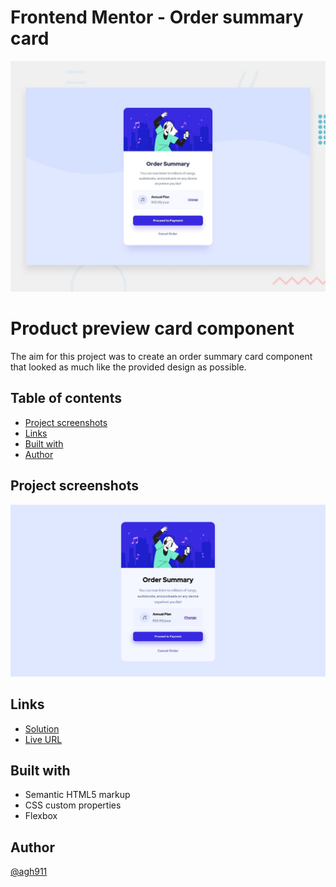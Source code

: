# Frontend Mentor - Order summary card

![Design preview for the Order summary card coding challenge](./design/desktop-preview.jpg)


# Product preview card component

The aim for this project was to create an order summary card component that looked as much like the provided design as possible.


## Table of contents
- [Project screenshots](#project-screenshots)
- [Links](#links)
- [Built with](#built-with)
- [Author](#author)

## Project screenshots
![order-card-desktop-size](images/order-card.png)

## Links
* [Solution](https://github.com/agh911/NFT-Preview-Card-Component/)
* [Live URL](https://agh911.github.io/NFT-Preview-Card-Component/)

## Built with
- Semantic HTML5 markup
- CSS custom properties
- Flexbox

## Author
[@agh911](https://www.github.com/agh911)